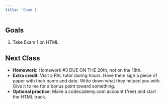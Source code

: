 ```yaml
---
title: 'Exam 1'
---
```


<article class="highlighted">
	<h2>Goals</h2>
	<ol>
		<li>Take Exam 1 on HTML</li>
	</ol>
</article>

## Next Class
- **Homework**: Homework #3 DUE ON THE 20th, not on the 18th.
- **Extra credit**: Visit a PAL tutor during hours. Have them sign a piece of paper with their name and date. Write down what they helped you with. Give it to me for a bonus point toward something.
- **Optional practice**: Make a codecademy.com account (free) and start the HTML track.